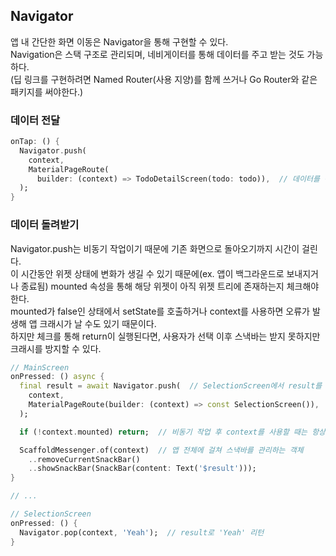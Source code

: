 ## Navigator
앱 내 간단한 화면 이동은 Navigator을 통해 구현할 수 있다.   
Navigation은 스택 구조로 관리되며, 네비게이터를 통해 데이터를 주고 받는 것도 가능하다.   
(딥 링크를 구현하려면 Named Router(사용 지양)를 함께 쓰거나 Go Router와 같은 패키지를 써야한다.)
 
### 데이터 전달
```dart
onTap: () {
  Navigator.push(
    context,
    MaterialPageRoute(
      builder: (context) => TodoDetailScreen(todo: todo)),  // 데이터를 전달받을 위젯에 생성자를 통해 전달
  );
}
```

### 데이터 돌려받기
Navigator.push는 비동기 작업이기 때문에 기존 화면으로 돌아오기까지 시간이 걸린다.   
이 시간동안 위젯 상태에 변화가 생길 수 있기 때문에(ex. 앱이 백그라운드로 보내지거나 종료됨) mounted 속성을 통해 해당 위젯이 아직 위젯 트리에 존재하는지 체크해야한다.   
mounted가 false인 상태에서 setState를 호출하거나 context를 사용하면 오류가 발생해 앱 크래시가 날 수도 있기 때문이다.   
하지만 체크를 통해 return이 실행된다면, 사용자가 선택 이후 스낵바는 받지 못하지만 크래시를 방지할 수 있다.

```dart
// MainScreen
onPressed: () async {
  final result = await Navigator.push(  // SelectionScreen에서 result를 반환할 때까지 기다림
    context,
    MaterialPageRoute(builder: (context) => const SelectionScreen()),
  );

  if (!context.mounted) return;  // 비동기 작업 후 context를 사용할 때는 항상 이 체크를 하는 것이 안전하다.

  ScaffoldMessenger.of(context)  // 앱 전체에 걸쳐 스낵바를 관리하는 객체
    ..removeCurrentSnackBar()
    ..showSnackBar(SnackBar(content: Text('$result')));
}

// ...

// SelectionScreen
onPressed: () {
  Navigator.pop(context, 'Yeah');  // result로 'Yeah' 리턴
}
```
